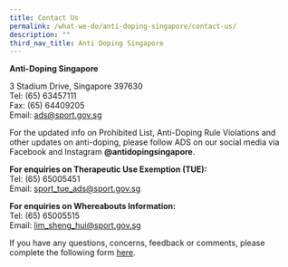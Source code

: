 ```yaml
---
title: Contact Us
permalink: /what-we-do/anti-doping-singapore/contact-us/
description: ""
third_nav_title: Anti Doping Singapore
---
```

**Anti-Doping Singapore**

3 Stadium Drive, Singapore 397630
<br>
Tel: (65) 63457111
<br>
Fax: (65) 64409205
<br>
Email: [ads@sport.gov.sg](mailto:ads@sport.gov.sg)

For the updated info on Prohibited List, Anti-Doping Rule Violations and other updates on anti-doping, please follow ADS on our social media via Facebook and Instagram **@antidopingsingapore**. 

**For enquiries on Therapeutic Use Exemption (TUE):**
<br>
Tel: (65) 65005451
<br>
Email: [sport_tue_ads@sport.gov.sg](mailto:sport_tue_ads@sport.gov.sg)

**For enquiries on Whereabouts Information:**
<br>
Tel: (65) 65005515
<br>
Email: [lim_sheng_hui@sport.gov.sg](mailto:lim_sheng_hui@sport.gov.sg)

If you have any questions, concerns, feedback or comments, please complete the following form [here](https://members.myactivesg.com/feedback).